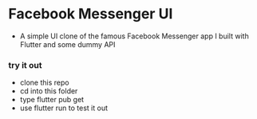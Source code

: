# Facebook Messenger UI

- A simple UI clone of the famous Facebook Messenger app I built with Flutter and some dummy API


### try it out 
- clone this repo
- cd into this folder
- type flutter pub get
- use flutter run to test it out